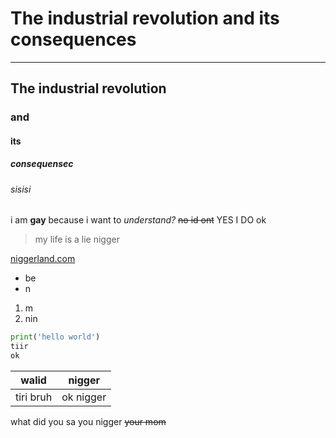 # The industrial revolution and its consequences
___
## The industrial revolution
### and
#### its
##### consequensec
###### sisisi
i am **gay** because i want to _understand?_
~~no id ont~~
YES I DO
ok
> my life is a  lie nigger

[niggerland.com](https://google.com "dont clik")
* be
* n
1. m
1. nin
```python
print('hello world')
tiir
ok
```

|walid     | nigger
|----------|-------
|tiri bruh | ok nigger

what did you sa you  nigger
~~your mom~~
